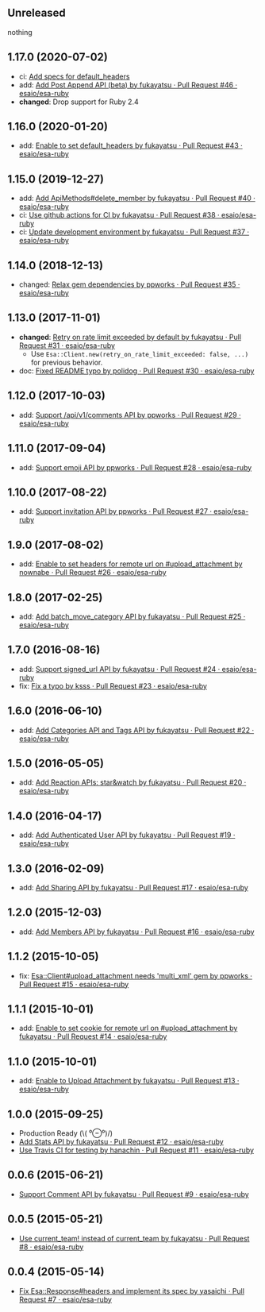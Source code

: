 ## Unreleased

nothing

## 1.17.0 (2020-07-02)

- ci: [Add specs for default_headers](https://github.com/esaio/esa-ruby/pull/45)
- add: [Add Post Append API (beta) by fukayatsu · Pull Request #46 · esaio/esa-ruby](https://github.com/esaio/esa-ruby/pull/46)
- **changed**: Drop support for Ruby 2.4

## 1.16.0 (2020-01-20)
- add: [Enable to set default_headers by fukayatsu · Pull Request #43 · esaio/esa-ruby](https://github.com/esaio/esa-ruby/pull/43)

## 1.15.0 (2019-12-27)
- add: [Add ApiMethods#delete_member by fukayatsu · Pull Request #40 · esaio/esa-ruby](https://github.com/esaio/esa-ruby/pull/40)
- ci: [Use github actions for CI by fukayatsu · Pull Request #38 · esaio/esa-ruby](https://github.com/esaio/esa-ruby/pull/38)
- ci: [Update development environment by fukayatsu · Pull Request #37 · esaio/esa-ruby](https://github.com/esaio/esa-ruby/pull/37)

## 1.14.0 (2018-12-13)
- changed: [Relax gem dependencies by ppworks · Pull Request #35 · esaio/esa-ruby](https://github.com/esaio/esa-ruby/pull/35)

## 1.13.0 (2017-11-01)
- **changed**: [Retry on rate limit exceeded by default by fukayatsu · Pull Request #31 · esaio/esa-ruby](https://github.com/esaio/esa-ruby/pull/31)
  - Use `Esa::Client.new(retry_on_rate_limit_exceeded: false, ...)` for previous behavior.
- doc: [Fixed README typo by polidog · Pull Request #30 · esaio/esa-ruby](https://github.com/esaio/esa-ruby/pull/30)

## 1.12.0 (2017-10-03)
- add: [Support /api/v1/comments API by ppworks · Pull Request #29 · esaio/esa-ruby](https://github.com/esaio/esa-ruby/pull/29)

## 1.11.0 (2017-09-04)
- add: [Support emoji API by ppworks · Pull Request #28 · esaio/esa-ruby](https://github.com/esaio/esa-ruby/pull/28)

## 1.10.0 (2017-08-22)
- add: [Support invitation API by ppworks · Pull Request #27 · esaio/esa-ruby](https://github.com/esaio/esa-ruby/pull/27)

## 1.9.0 (2017-08-02)
- add: [Enable to set headers for remote url on #upload_attachment by nownabe · Pull Request #26 · esaio/esa-ruby](https://github.com/esaio/esa-ruby/pull/26)

## 1.8.0 (2017-02-25)
- add: [Add batch_move_category API by fukayatsu · Pull Request #25 · esaio/esa-ruby](https://github.com/esaio/esa-ruby/pull/25)

## 1.7.0 (2016-08-16)
- add: [Support signed_url API by fukayatsu · Pull Request #24 · esaio/esa-ruby](https://github.com/esaio/esa-ruby/pull/24)
- fix: [Fix a typo by ksss · Pull Request #23 · esaio/esa-ruby](https://github.com/esaio/esa-ruby/pull/23)

## 1.6.0 (2016-06-10)
- add: [Add Categories API and Tags API by fukayatsu · Pull Request #22 · esaio/esa-ruby](https://github.com/esaio/esa-ruby/pull/22)

## 1.5.0 (2016-05-05)
- add: [Add Reaction APIs: star&watch by fukayatsu · Pull Request #20 · esaio/esa-ruby](https://github.com/esaio/esa-ruby/pull/20)

## 1.4.0 (2016-04-17)
- add: [Add Authenticated User API by fukayatsu · Pull Request #19 · esaio/esa-ruby](https://github.com/esaio/esa-ruby/pull/19)

## 1.3.0 (2016-02-09)
- add: [Add Sharing API by fukayatsu · Pull Request #17 · esaio/esa-ruby](https://github.com/esaio/esa-ruby/pull/17)

## 1.2.0 (2015-12-03)
- add: [Add Members API by fukayatsu · Pull Request #16 · esaio/esa-ruby](https://github.com/esaio/esa-ruby/pull/16)

## 1.1.2 (2015-10-05)
- fix: [Esa::Client#upload_attachment needs 'multi_xml' gem by ppworks · Pull Request #15 · esaio/esa-ruby](https://github.com/esaio/esa-ruby/pull/15)

## 1.1.1 (2015-10-01)
- add: [Enable to set cookie for remote url on #upload_attachment by fukayatsu · Pull Request #14 · esaio/esa-ruby](https://github.com/esaio/esa-ruby/pull/14)

## 1.1.0 (2015-10-01)
- add: [Enable to Upload Attachment by fukayatsu · Pull Request #13 · esaio/esa-ruby](https://github.com/esaio/esa-ruby/pull/13)

## 1.0.0 (2015-09-25)
- Production Ready (\\( ⁰⊖⁰)/)
- [Add Stats API by fukayatsu · Pull Request #12 · esaio/esa-ruby](https://github.com/esaio/esa-ruby/pull/12)
- [Use Travis CI for testing by hanachin · Pull Request #11 · esaio/esa-ruby](https://github.com/esaio/esa-ruby/pull/11)

## 0.0.6 (2015-06-21)
- [Support Comment API by fukayatsu · Pull Request #9 · esaio/esa-ruby](https://github.com/esaio/esa-ruby/pull/9)

## 0.0.5 (2015-05-21)
- [Use current_team! instead of current_team by fukayatsu · Pull Request #8 · esaio/esa-ruby](https://github.com/esaio/esa-ruby/pull/8)

## 0.0.4 (2015-05-14)
- [Fix Esa::Response#headers and implement its spec by yasaichi · Pull Request #7 · esaio/esa-ruby](https://github.com/esaio/esa-ruby/pull/7)
